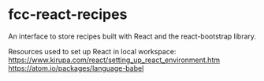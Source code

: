 # fcc-react-recipes
An interface to store recipes built with React and the react-bootstrap library.


Resources used to set up React in local workspace:
https://www.kirupa.com/react/setting_up_react_environment.htm
https://atom.io/packages/language-babel
